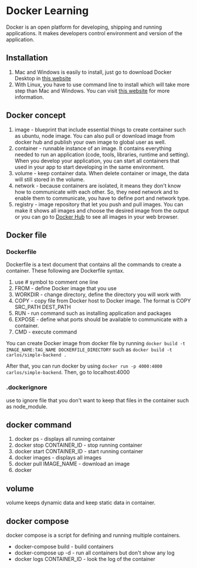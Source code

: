 # Docker Learning
Docker is an open platform for developing, shipping and running applications. It makes developers control environment and version of the application.

## Installation
1. Mac and Windows is easily to install, just go to download Docker Desktop in [this website](https://www.docker.com/products/docker-desktop)
2. With Linux, you have to use command line to install which will take more step than Mac and Windows. You can visit [this website](https://docs.docker.com/get-docker/) for more information.

## Docker concept
1. image - blueprint that include essential things to create container such as ubuntu, node image. You can also pull or download image from docker hub and publish your own image to global user as well.
2. container - runnable instance of an image. It contains everything needed to run an application (code, tools, libraries, runtime and setting). When you develop your application, you can start all containers that used in your app to start developing in the same environment.
3. volume - keep container data. When delete container or image, the data will still stored in the volume.
4. network - because containers are isolated, it means they don't know how to communicate with each other. So, they need network and to enable them to communicate, you have to define port and network type.
5. registry - image repository that let you push and pull images. You can make it shows all images and choose the desired image from the output or you can go to [Docker Hub](https://hub.docker.com/search?q=&type=image) to see all images in your web browser. 

## Docker file
### Dockerfile
Dockerfile is a text document that contains all the commands to create a container. These following are Dockerfile syntax.
1. use # symbol to comment one line
2. FROM - define Docker image that you use
3. WORKDIR - change directory, define the directory you will work with
4. COPY - copy file from Docker host to Docker image. The format is COPY SRC_PATH DEST_PATH
5. RUN - run command such as installing application and packages
6. EXPOSE - define what ports should be available to communicate with a container.
7. CMD - execute command

You can create Docker image from docker file by running `docker build -t IMAGE_NAME:TAG_NAME DOCKERFILE_DIRECTORY` such as `docker build -t carlos/simple-backend .`

After that, you can run docker by using `docker run -p 4000:4000 carlos/simple-backend`. Then, go to localhost:4000

### .dockerignore
use to ignore file that you don't want to keep that files in the container such as node_module.

## docker command
1. docker ps - displays all running container
2. docker stop CONTAINER_ID - stop running container
3. docker start CONTAINER_ID - start running container
4. docker images - displays all images
5. docker pull IMAGE_NAME - download an image
6. docker 

## volume
volume keeps dynamic data and keep static data in container.

## docker compose 
docker compose is a script for defining and running multiple containers.

- docker-compose build - build containers
- docker-compose up -d - run all containers but don't show any log
- docker logs CONTAINER_ID - look the log of the container